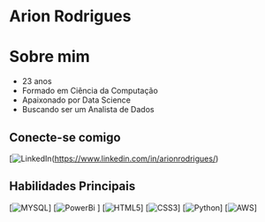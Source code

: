 # Arion Rodrigues

# Sobre mim

- 23 anos
- Formado em Ciência da Computação
- Apaixonado por Data Science
- Buscando ser um Analista de Dados

## Conecte-se comigo
[![LinkedIn](https://img.shields.io/badge/LinkedIn-000?style=for-the-badge&logo=linkedin&logoColor=0E76A8)(https://www.linkedin.com/in/arionrodrigues/)

## Habilidades Principais

[![MYSQL](https://img.shields.io/badge/MYSQL-000?style=for-the-badge&logo=mysql&logoColor=30A3DC)]
[![PowerBi](https://img.shields.io/badge/-PowerBi-0D1117?style=for-the-badge&logo=powerbi&labelColor=0D1117&textColor=0D1117)&nbsp;]
[![HTML5](https://img.shields.io/badge/HTML5-000?style=for-the-badge&logo=html5)]
[![CSS3](https://img.shields.io/badge/CSS3-000?style=for-the-badge&logo=css3&logoColor=264CE4)]
[![Python](https://img.shields.io/badge/Python-000?style=for-the-badge&logo=python)]
[![AWS](https://img.shields.io/badge/AWS-%23FF9900.svg?style=for-the-badge&logo=amazon-aws&logoColor=30A3DC)]
